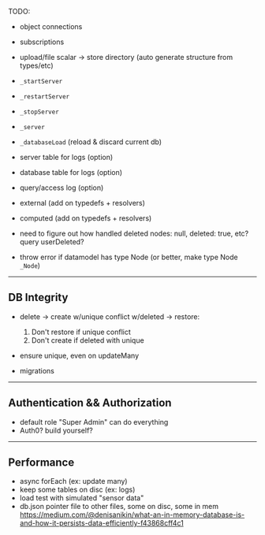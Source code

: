 TODO:

- object connections

- subscriptions

- upload/file scalar -> store directory (auto generate structure from types/etc)

- `_startServer`
- `_restartServer`
- `_stopServer`
- `_server`
- `_databaseLoad` (reload & discard current db)

- server table for logs (option)
- database table for logs (option)
- query/access log (option)

- external (add on typedefs + resolvers)
- computed (add on typedefs + resolvers)

* need to figure out how handled deleted nodes: null, deleted: true, etc? query userDeleted?

- throw error if datamodel has type Node (or better, make type Node `_Node`)

-----
DB Integrity
-----

- delete -> create w/unique conflict w/deleted -> restore:
  1. Don't restore if unique conflict
  2. Don't create if deleted with unique

- ensure unique, even on updateMany

- migrations

-----
Authentication && Authorization
-----

- default role "Super Admin" can do everything
- Auth0? build yourself?

-----
Performance
-----
- async forEach (ex: update many)
- keep some tables on disc (ex: logs)
- load test with simulated "sensor data"
- db.json pointer file to other files, some on disc, some in mem
https://medium.com/@denisanikin/what-an-in-memory-database-is-and-how-it-persists-data-efficiently-f43868cff4c1
